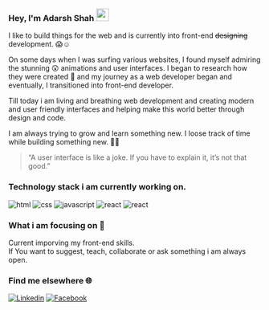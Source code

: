 ### Hey, I'm Adarsh Shah <img src="https://media.giphy.com/media/hvRJCLFzcasrR4ia7z/giphy.gif" width="25px">

I like to build things for the web and is currently into front-end <del>designing</del> development. :scream::relaxed:

On some days when I was surfing various websites, I found myself admiring the stunning :astonished: animations and user interfaces. I began to research how they were created :runner: and my journey as a web developer began and eventually, I transitioned into front-end developer.

Till today i am living and breathing web development and creating modern and user friendly interfaces and helping make this world better through design and code.

I am always trying to grow and learn something new. I loose track of time while building something new. :muscle::dizzy:

> “A user interface is like a joke. If you have to explain it, it’s not that good.”

### Technology stack i am currently working on.
![html](https://img.shields.io/badge/HTML5-E34F26?style=for-the-badge&logo=html5&logoColor=white)
![css](https://img.shields.io/badge/CSS3-1572B6?style=for-the-badge&logo=css3&logoColor=white)
![javascript](https://img.shields.io/badge/JavaScript-F7DF1E?style=for-the-badge&logo=javascript&logoColor=black)
![react](https://img.shields.io/badge/React-20232A?style=for-the-badge&logo=react&logoColor=61DAFB)
![react](https://img.shields.io/badge/Firebase-000000?style=for-the-badge&logo=firebase&logoColor=FFA611)


### What i am focusing on :telescope:

Current imporving my front-end skills.<br />
If You want to suggest, teach, collaborate or ask something i am always open.

### Find me elsewhere :globe_with_meridians:
[![Linkedin](https://img.shields.io/badge/LinkedIn-0e76a8?style=for-the-badge&logo=linkedin&logoColor=white)](https://www.linkedin.com/in/adarsh-shah-0a696a14b/)
[![Facebook](https://img.shields.io/badge/Facebook-1877F2?style=for-the-badge&logo=facebook&logoColor=white)](https://www.facebook.com/adarsh.shah.94043/)
